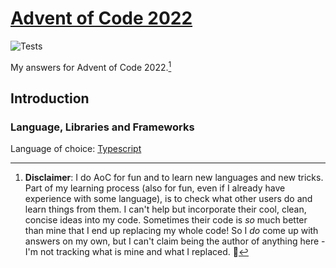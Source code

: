 # [Advent of Code 2022](https://adventofcode.com/2022)

![Tests](https://github.com/eduellery/aoc-2022/actions/workflows/test.yml/badge.svg)

My answers for Advent of Code 2022.[^disclaimer]

## Introduction

### Language, Libraries and Frameworks

Language of choice: [Typescript](https://www.typescriptlang.org/)

[^disclaimer]: **Disclaimer**: I do AoC for fun and to learn new languages and new tricks. Part of my learning process (also for fun, even if I
already have experience with some language), is to check what other users do and learn things from them. I can't help but incorporate
their cool, clean, concise ideas into my code. Sometimes their code is *so* much better than mine that I end up replacing my whole code!
So I *do* come up with answers on my own, but I can't claim being the author of anything here - I'm not tracking what is mine and what I replaced. 🤷
